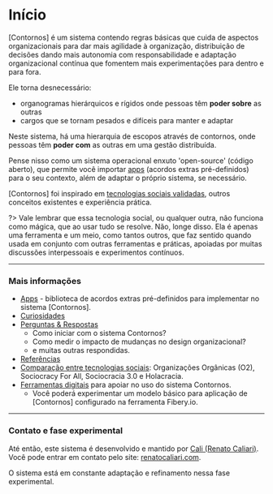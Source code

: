 # Início

[Contornos] é um sistema contendo regras básicas que cuida de aspectos organizacionais para dar mais agilidade à organização, distribuição de decisões dando mais autonomia com responsabilidade e adaptação organizacional contínua que fomentem mais experimentações para dentro e para fora.

Ele torna desnecessário:
- organogramas hierárquicos e rígidos onde pessoas têm **poder sobre** as outras
- cargos que se tornam pesados e difíceis para manter e adaptar

Neste sistema, há uma hierarquia de escopos através de contornos, onde pessoas têm **poder com** as outras em uma gestão distribuída.

Pense nisso como um sistema operacional enxuto 'open-source' (código aberto), que permite você importar [apps](apps) (acordos extras pré-definidos) para o seu contexto, além de adaptar o próprio sistema, se necessário.

[Contornos] foi inspirado em [tecnologias sociais validadas](tecnologias), outros conceitos existentes e experiência prática.

?> Vale lembrar que essa tecnologia social, ou qualquer outra, não funciona como mágica, que ao usar tudo se resolve. Não, longe disso. Ela é apenas uma ferramenta e um meio, como tantos outros, que faz sentido quando usada em conjunto com outras ferramentas e práticas, apoiadas por muitas discussões interpessoais e experimentos contínuos. 

---
### Mais informações
- [Apps](apps) - biblioteca de acordos extras pré-definidos para implementar no sistema [Contornos].
- [Curiosidades](curiosidades)
- [Perguntas & Respostas](perguntas)
  - Como iniciar com o sistema Contornos?
  - Como medir o impacto de mudanças no design organizacional?
  - e muitas outras respondidas.
- [Referências](referencias)
- [Comparação entre tecnologias sociais](tecnologias): Organizações Orgânicas (O2), Sociocracy For All, Sociocracia 3.0 e Holacracia.
- [Ferramentas digitais](ferramentas) para apoiar no uso do sistema Contornos.
  - Você poderá experimentar um modelo básico para aplicação de [Contornos] configurado na ferramenta Fibery.io.

---

### Contato e fase experimental
Até então, este sistema é desenvolvido e mantido por [Cali (Renato Caliari)](https://www.linkedin.com/in/renatocaliari/). Você pode entrar em contato pelo site: [renatocaliari.com](https://renatocaliari.com/). 

O sistema está em constante adaptação e refinamento nessa fase experimental. 
